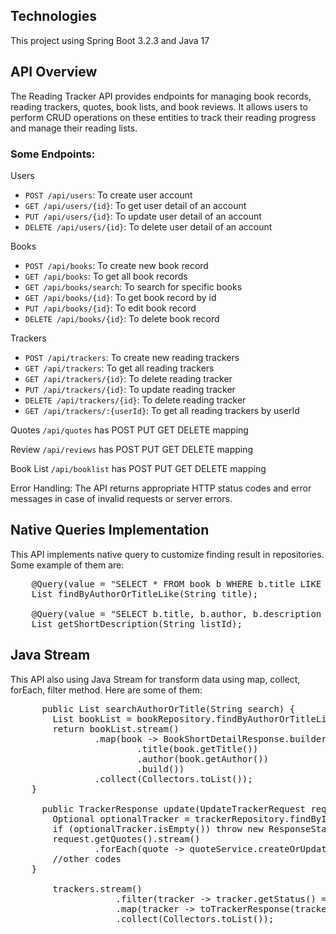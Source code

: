 ## Technologies
This project using Spring Boot 3.2.3 and Java 17

## API Overview
The Reading Tracker API provides endpoints for managing book records, reading trackers, quotes, book lists, and book reviews. It allows users to perform CRUD operations on these entities to track their reading progress and manage their reading lists.

### Some Endpoints:

Users
* `POST /api/users`: To create user account
* `GET /api/users/{id}`: To get user detail of an account
* `PUT /api/users/{id}`: To update user detail of an account
* `DELETE /api/users/{id}`: To delete user detail of an account

Books
* `POST /api/books`: To create new book record
* `GET /api/books`: To get all book records
* `GET /api/books/search`: To search for specific books
* `GET /api/books/{id}`: To get book record by id
* `PUT /api/books/{id}`: To edit book record
* `DELETE /api/books/{id}`: To delete book record

Trackers
* `POST /api/trackers`: To create new reading trackers
* `GET /api/trackers`: To get all reading trackers
* `GET /api/trackers/{id}`: To delete reading tracker
* `PUT /api/trackers/{id}`: To update reading tracker
* `DELETE /api/trackers/{id}`: To delete reading tracker
* `GET /api/trackers/:{userId}`: To get all reading trackers by userId

Quotes `/api/quotes` has POST PUT GET DELETE mapping

Review `/api/reviews` has POST PUT GET DELETE mapping

Book List `/api/booklist` has POST PUT GET DELETE mapping

Error Handling:
The API returns appropriate HTTP status codes and error messages in case of invalid requests or server errors.

## Native Queries Implementation
This API implements native query to customize finding result in repositories. Some example of them are:
<pre>
    @Query(value = "SELECT * FROM book b WHERE b.title LIKE %?1% OR b.author LIKE %?1%", nativeQuery = true)
    List<Book> findByAuthorOrTitleLike(String title);

    @Query(value = "SELECT b.title, b.author, b.description FROM book b JOIN book_list l ON b.id = l.book_id WHERE l.id = ?1", nativeQuery = true)
    List<BookShortDetailResponse> getShortDescription(String listId);
</pre>

## Java Stream
This API also using Java Stream for transform data using map, collect, forEach, filter method. Here are some of them:
<pre>
      public List<BookShortDetailResponse> searchAuthorOrTitle(String search) {
        List<Book> bookList = bookRepository.findByAuthorOrTitleLike(search);
        return bookList.stream()
                .map(book -> BookShortDetailResponse.builder()
                        .title(book.getTitle())
                        .author(book.getAuthor())
                        .build())
                .collect(Collectors.toList());
    }

      public TrackerResponse update(UpdateTrackerRequest request) {
        Optional<Tracker> optionalTracker = trackerRepository.findById(request.getId());
        if (optionalTracker.isEmpty()) throw new ResponseStatusException(HttpStatus.NOT_FOUND, "Tracker not found");
        request.getQuotes().stream()
                .forEach(quote -> quoteService.createOrUpdate(quote));
        //other codes
    }

        trackers.stream()
                    .filter(tracker -> tracker.getStatus() == readingStatusService.getOrSave(request.getReadingStatus()))
                    .map(tracker -> toTrackerResponse(tracker))
                    .collect(Collectors.toList());
</pre>
